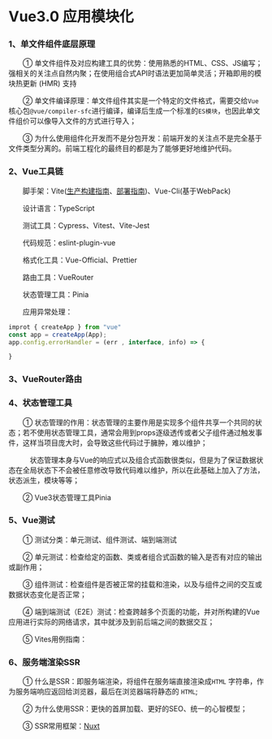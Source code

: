 # Vue3.0 应用模块化

### 1、单文件组件底层原理

&emsp;&emsp;① 单文件组件及对应构建工具的优势：使用熟悉的HTML、CSS、JS编写；强相关的关注点自然内聚；在使用组合式API时语法更加简单灵活；开箱即用的模块热更新 (HMR) 支持

&emsp;&emsp;② 单文件编译原理：单文件组件其实是一个特定的文件格式，需要交给`Vue`核心包`@vue/compiler-sfc`进行编译，编译后生成一个标准的`ES模块`，也因此单文件组价可以像导入文件的方式进行导入；

&emsp;&emsp;③ 为什么使用组件化开发而不是分包开发：前端开发的关注点不是完全基于文件类型分离的。前端工程化的最终目的都是为了能够更好地维护代码。

### 2、Vue工具链

&emsp;&emsp;脚手架：Vite([生产构建指南](https://cn.vitejs.dev/guide/build)、[部署指南](https://cn.vitejs.dev/guide/static-deploy))、Vue-Cli(基于WebPack)

&emsp;&emsp;设计语言：TypeScript

&emsp;&emsp;测试工具：Cypress、Vitest、Vite-Jest

&emsp;&emsp;代码规范：eslint-plugin-vue

&emsp;&emsp;格式化工具：Vue-Official、Prettier

&emsp;&emsp;路由工具：VueRouter

&emsp;&emsp;状态管理工具：Pinia

&emsp;&emsp;应用异常处理：
```js
improt { createApp } from "vue"
const app = createApp(App);
app.config.errorHandler = (err , interface, info) => {

}
```
### 3、VueRouter路由

### 4、状态管理工具
&emsp;&emsp;① 状态管理的作用：状态管理的主要作用是实现多个组件共享一个共同的状态；若不使用状态管理工具，通常会用到props逐级透传或者父子组件通过触发事件，这样当项目庞大时，会导致这些代码过于臃肿，难以维护；

&emsp;&emsp;&emsp;状态管理本身与Vue的响应式以及组合式函数很类似，但是为了保证数据状态在全局状态下不会被任意修改导致代码难以维护，所以在此基础上加入了方法，状态派生，模块等等；

&emsp;&emsp;② Vue3状态管理工具Pinia

### 5、Vue测试

&emsp;&emsp;① 测试分类：单元测试、组件测试、端到端测试

&emsp;&emsp;② 单元测试：检查给定的函数、类或者组合式函数的输入是否有对应的输出或副作用；

&emsp;&emsp;③ 组件测试：检查组件是否被正常的挂载和渲染，以及与组件之间的交互或数据状态变化是否正常；

&emsp;&emsp;④ 端到端测试（E2E）测试：检查跨越多个页面的功能，并对所构建的Vue应用进行实际的网络请求，其中就涉及到前后端之间的数据交互；

&emsp;&emsp;⑤ Vites用例指南：


### 6、服务端渲染SSR

&emsp;&emsp;① 什么是SSR：即服务端渲染，将组件在服务端直接渲染成`HTML` 字符串，作为服务端响应返回给浏览器，最后在浏览器端将静态的 `HTML`;

&emsp;&emsp;② 为什么使用SSR：更快的首屏加载、更好的SEO、统一的心智模型；

&emsp;&emsp;③ SSR常用框架：[Nuxt](https://nuxt.com/) 


